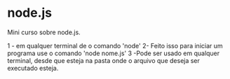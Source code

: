 # node.js

Mini curso sobre node.js.

1 - em qualquer terminal de o comando 'node' 
2- Feito isso para iniciar um programa use o comando 'node nome.js' 
3 -Pode ser usado em qualquer terminal, desde que esteja na pasta onde o arquivo que deseja ser executado esteja.
